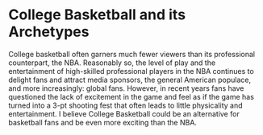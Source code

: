 # College Basketball and its Archetypes
College basketball often garners much fewer viewers than its professional counterpart, the NBA. Reasonably so, the level of play and the entertainment of high-skilled professional players in the NBA continues to delight fans and attract media sponsors, the general American populace, and more increasingly: global fans. However, in recent years fans have questioned the lack of excitement in the game and feel as if the game has turned into a 3-pt shooting fest that often leads to little physicality and entertainment. I believe College Basketball could be an alternative for basketball fans and be even more exciting than the NBA.
